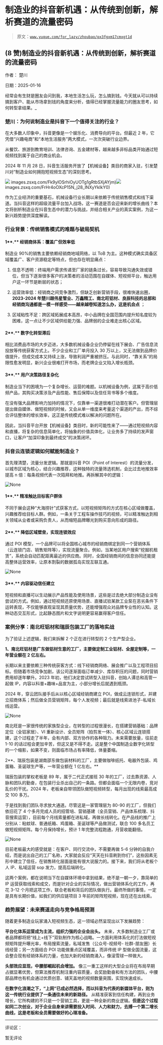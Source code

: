 # 制造业的抖音新机遇：从传统到创新，解析赛道的流量密码

> 原文：[`www.yuque.com/for_lazy/zhoubao/px3fgxm17cmxgt1d`](https://www.yuque.com/for_lazy/zhoubao/px3fgxm17cmxgt1d)

## (8 赞)制造业的抖音新机遇：从传统到创新，解析赛道的流量密码

作者： 楚川

日期：2025-01-16

经常会有生财是圈友会问到我，本地生活怎么玩，怎么搞到钱。今天就从可以持续搞到客户、能从市场拿到钱的角度来分析，值得已经掌握流量能力的圈友思考，如何转型拿结果。_

### **楚川：为何说制造业是抖音下一个值得关注的行业？**

在大多数人印象中，抖音更像是一个娱乐化、消费导向的平台。但最近 2 年，它凭借“兴趣电商”和“本地生活服务”两大模式，一次次突破行业边界。

从餐饮、旅游到教育培训、法律咨询、五金建材等，越来越多非标品类开始通过短视频找到属于自己的商业机会。

2024 年 11 月 28 日，抖音生活服务开放了【机械设备】类目的商家入驻，引发楚川对“制造业如何拥抱短视频生态”的深刻思考。

![](img/article-) images.zsxq.com/Fk9ylOSrhiOyUOTg1gRtbSXjAYjm)![](img/article-) images.zsxq.com/FrHr4oOXcP15N_j28_lNXyYkIkY0)

作为工业经济的重要基石，机械设备行业长期以来依赖于传统销售模式和线下渠道。当抖音这样的超级流量平台加入战场，这一赛道是否会迎来新的增长曲线？本文将剖析制造业在抖音生态中的潜力与挑战，并结合相关产业的真实案例，为这一新兴趋势提供深度解读。

### **行业背景：传统销售模式的难题与破局契机**

#### **1****.** **经销商体系：覆盖广但效率低**

制造业 90%的销售主要依赖经销商地域网络，以 ToB 为主。这种模式确实具备区域覆盖广、客户资源稳定等特点，但也存在明显痛点：

1.  信息不透明：终端用户需求传递至厂家的链条过长，容易导致沟通失效或错位，但当下逐渐很多客户的决策者的活动范围在自媒体、短视频平台，触达用户这一环节是断层的状态；

2.  运营效率低：经销商之间竞争激烈，但缺乏创新营销手段，很难快速出圈，**2023-2024 年楚川跟伟星管业、万鑫精工、南北旺铝材、良辰科技的总部和经销商沟通都是一模一样感受——越来越卷知道怎么办，这是机会点** ；

3.  区域粘性不足：跨区域拓展成本高昂，中小品牌在全国范围内提升知名度较为困难，这一点让不少区域供给能力强、品牌弱的企业难走出核心区域。

#### **2****.** **数字化转型滞后**

相比消费品市场的大步迈进，大多数机械设备企业仍停留在线下展会、广告信息流投放等传统获客方式上。不少企业和工厂单月投入 30 万以上，又无法做到品牌价值提升，但成交成本又持续上涨，导致利润严重被挤压。与此同时，“靠关系”的局限性愈发明显，新兴企业很难打开市场，而老牌企业又陷入增长瓶颈。

#### **3****.** **用户决策路径复杂化**

制造业当下的困境为一个复杂增长、运营的难题。以机械设备为例，这属于高价低频产品，其购买决策涉及产品性能、售后保障以及信任背书等多个维度。

在没有强大品牌影响力加持的情况下，仅靠单一渠道很难打动潜在客户。但管理层提出做自媒体、做短视频的时候，又会从单一维度来考量这个渠道的产出，而不综合评估整体的增长效率，这正是传统模式难以解决的问题所在。

因此，当抖音平台开放【机械设备】类目时，新的可能性来了——通过短视频内容和直播，将复杂的信息简单化，将抽象的价值具体化，让业务多了持续的发声窗口，让客户“加深印象到最终成交”的决策闭环。

### **抖音云连锁逻辑如何赋能制造业？**

首先理清楚，流量分发逻辑。那就是抖音 POI（Point of
Interest）的流量分发，以城市区域为核心，结合兴趣推荐，这种独特的流量筛选机制，会比过去地推效率提高 n 倍：每条视频代表一次陌拜和地推。再拆解其中的逻辑：

![](img/5d2105f8ab85ec2ab1f6a2891c50485b.png "None")

#### **1****.** **精准触达目标客户群体**

不同于展会这种“大海捞针”式获客方式，以短视频矩阵的方式在核心区域做覆盖，兴趣推荐给目标人群。例如，一条关于工程车操作技巧的视频，可以精准触达到相关领域从业者或采购负责人，从而缩短品牌曝光到购买意向形成的路径。

#### **2****.** **降低区域壁垒，实现连锁效应**

通过 POI 模型，一个品牌可以将全国核心城市的经销商绑定到同一个营销体系（云连锁门店、销售矩阵等），实现流量聚合。例如，当某地区用户搜索“挖掘机租赁”，系统会自动匹配距离最近的供应商。同时，全国经销商间的信息协同还能提高整体运营效率，让原本割裂的数据孤岛实现互联互通。

![](img/3f68888cf1608bd06f3d5bf5c8b68e76.png "None")

#### **3****.** **内容驱动信任建立**

短视频和直播可以生动展示产品性能及使用场景，这些是过去绝大部分制造业没有尝试的方式。例如，通过短视频还原使用场景、直播试验某款工业泵在恶劣条件下运转表现，不仅能够直观呈现其质量优势，还能增强观众对品牌专业性的认知。这种动态交互形式，比起静态图片和文字说明更容易赢得客户信任。

### **案例分享：南北旺铝材和瑞辰包装工厂的落地实战**

为了验证上述逻辑，我们来拆解 2 个正在进行转型的 2 个生产型企业。

**1、南北旺铝材是广东做铝材生意的工厂，主要做定制工业铝材、全屋定制等，一年营业额在 2 亿左右。**

长期以来主要依赖三种传统获客方式：线下经销商网络、展会推广以及工程项目招标。但随着市场竞争加剧，该公司逐渐面临订单减少、库存积压的问题，同时营销费用却逐年攀升。2023 年初，他们决定尝试转型入驻抖音，创始人谭总和高管一起做 IP，内容以科普+趣味+品宣为主，小部分增长后就遇到瓶颈。

2024 年，穿云团队接手后从以核心区域经销商建立 POI，做成云连锁形式，并建立招商体系；然后做全员营销矩阵，每个人发视频；最后就是线索进池子-私域长线运营。

![](img/24d16c2c5702293a3f6e03ba065652df.png "None")

南北旺是一家很传统的家族型企业，在转型的过程很漫长，在搭建营销基础：品牌定位（全铝家居）、VI 重新设计、全员矩阵（拍剪发一体）、核心区域云连锁搭建，这个过程走了半年，会有内部、双方协作的各种阻力。未来需要放量，往前走 1-10 的话过程会更加辛苦，但这又是不得不走。这是整个中国制造业数字化转型的一个缩影，如果不变，则面临市场占有率降低，体量萎缩。

2**、瑞辰包装是湖南邵东做包装材料的工厂，主要做咖啡纸托、电器外包装、鸡蛋箱、圣诞球生产等，一年营业额在 1 亿左右。**

瑞辰包装的掌权老板是 89 年，属于二代正式接班 30 年的工厂，过去靠资源、人脉和团队的勤奋，在包装行业杀出自己的一条路。但都会面临一个无限内卷，竞对乱价的干扰。2024 年，老板亲自带领团队做短视频转型，每月出现的线索最高成交 100 多万。

于是找到我们团队寻求放大通道。尽管这是一家管理层为 80-90 的工厂，但我们依旧花了 4 个多月完成人员的招管培、营销基建（全员营销、产品体系梳理、抖音搜索运营），目前每个月线索量都在进私域，再做长线转化。在产品线的推广上分别从：粘蚊球、普通纸箱、鸡蛋箱、圣诞球等产品做测试，联合 100 多名员工做短视频矩阵。每个月保持增长，预计 1 年完整流程跑通，月营收能翻倍。

![](img/9ef4d1180d48efa9a8a14191bb389566.png "None")

目前老板最大的感受就是：在客户、同行交流中，不需要再做 5-6 分钟的自我介绍，而是说出自己的工厂名称，大家就会反应“天天在抖音刷到你们”，这些因素无形中建立了信任，在销售转化层面是能有很大说服力的。接下来，我们将从老板个人 IP、私域运营 sop 发力，提高后端转化。

这两个案例，都在说明当下在自媒体环境中拿到结果，绝不是一朝一夕，靠简单的 IP 运营获取线索和成交，而是针对企业的实际情况，做出营销体系化的工作，再花 3-12 个月把这项工作，联合老板和背后的团队做执行。最终所做的事情，一定是具有长期价值，如我们的供应链项目 3 年前的矩阵短视频，现在还在出线索。

### **趋势展望：未来赛道走向与竞争格局预测**

随着更多制造业玩家涌入短视频生态，这一领域必然呈现出以下发展趋势：

**平台化体系运营成为主流，组织力强的企业会出头。** 未来，大多数制造业工厂或者品牌都将把“线上+线下”双轨制作为核心战略。一方面利用体系化的打法做短视频矩阵提升曝光率，布局搜索流量，私域发售（公众号-视频号-
社群-朋友圈）长线经营；另一方面结合 POI 功能做重点区域覆盖，而非传统 IP 型做全国流量，这会整合现有经销体系的力量，也加大新的经销商涌入，像滚雪球一样做大。

**头部效应显现，中腰部崛起机会增加。** 像三一重工这样的大型企业将在布局早期占据显著优势，但算法推荐机制注重内容质量，会奖励勤奋和有方法的团队，中腰部品牌也有机会通过优质创意、铺天盖地的视频数量突围，实现快速成长。

**在数字化浪潮之下，“上网”已成必然选择，而以抖音为代表的新媒体平台，则为这一传统行业提供了一条通往未来的新路径。** 从精准获客到信任构建，再到业务增长，它所构建的不只是一个营销工具，更是一种全新的商业逻辑。**但是这个过程如同二次创业，对于企业自身来讲需要投入时间、人力和财力，去搏一个第二增长曲线，这是老板和全员需要做好的心理准备。**

* * *

评论区：

暂无评论